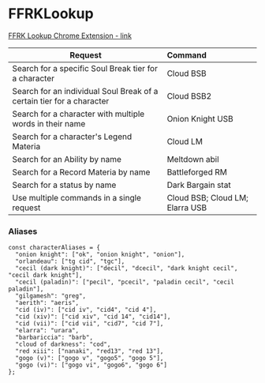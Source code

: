# FFRKLookup
[FFRK Lookup Chrome Extension - link](https://chrome.google.com/webstore/detail/ffrk-lookup/ppdciebmboigefmmgdmaedaajocohlcg)

| Request       | Command       |
| ------------- |:--------------| 
| Search for a specific Soul Break tier for a character | Cloud BSB | 
| Search for an individual Soul Break of a certain tier for a character | Cloud BSB2 | 
| Search for a character with multiple words in their name | Onion Knight USB |
| Search for a character's Legend Materia | Cloud LM |
| Search for an Ability by name | Meltdown abil |
| Search for a Record Materia by name | Battleforged RM |
| Search for a status by name | Dark Bargain stat |
| Use multiple commands in a single request | Cloud BSB; Cloud LM; Elarra USB |

### Aliases
```
const characterAliases = {
  "onion knight": ["ok", "onion knight", "onion"],
  "orlandeau": ["tg cid", "tgc"],
  "cecil (dark knight)": ["decil", "dcecil", "dark knight cecil", "cecil dark knight"],
  "cecil (paladin)": ["pecil", "pcecil", "paladin cecil", "cecil paladin"],
  "gilgamesh": "greg",
  "aerith": "aeris",
  "cid (iv)": ["cid iv", "cid4", "cid 4"],
  "cid (xiv)": ["cid xiv", "cid 14", "cid14"],
  "cid (vii)": ["cid vii", "cid7", "cid 7"],
  "elarra": "urara",
  "barbariccia": "barb",
  "cloud of darkness": "cod",
  "red xiii": ["nanaki", "red13", "red 13"],
  "gogo (v)": ["gogo v", "gogo5", "gogo 5"],
  "gogo (vi)": ["gogo vi", "gogo6", "gogo 6"]
};
```
